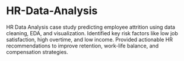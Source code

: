 # HR-Data-Analysis
HR Data Analysis case study predicting employee attrition using data cleaning, EDA, and visualization. Identified key risk factors like low job satisfaction, high overtime, and low income. Provided actionable HR recommendations to improve retention, work-life balance, and compensation strategies.
